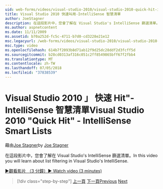 ```yaml
---
uid: web-forms/videos/visual-studio-2010/visual-studio-2010-quick-hit-intellisense-smart-lists
title: Visual Studio 2010 快速叫用-IntelliSense 智慧清單
author: JoeStagner
description: 在這段影片中，您會了解在 Visual Studio's IntelliSense 篩選清單。
ms.author: aspnetcontent
ms.date: 11/11/2009
ms.assetid: b70a252d-fc5c-4711-b7d0-cd3228e21e12
msc.legacyurl: /web-forms/videos/visual-studio-2010/visual-studio-2010-quick-hit-intellisense-smart-lists
msc.type: video
ms.openlocfilehash: 614b7f2093b8d71ab12f9d25dc28ddf2d3fcff5d
ms.sourcegitcommit: b28cd0313af316c051c2ff8549865bff67f2fbb4
ms.translationtype: MT
ms.contentlocale: zh-TW
ms.lasthandoff: 07/05/2018
ms.locfileid: "37838539"
---
```

<a name="visual-studio-2010-quick-hit---intellisense-smart-lists"></a><span data-ttu-id="beea4-103">Visual Studio 2010 」 快速 Hit"-IntelliSense 智慧清單</span><span class="sxs-lookup"><span data-stu-id="beea4-103">Visual Studio 2010 "Quick Hit" - IntelliSense Smart Lists</span></span>
====================
<span data-ttu-id="beea4-104">藉由[Joe Stagner](https://github.com/JoeStagner)</span><span class="sxs-lookup"><span data-stu-id="beea4-104">by [Joe Stagner](https://github.com/JoeStagner)</span></span>

<span data-ttu-id="beea4-105">在這段影片中，您會了解在 Visual Studio's IntelliSense 篩選清單。</span><span class="sxs-lookup"><span data-stu-id="beea4-105">In this video you will learn about list filtering in Visual Studio's IntelliSense.</span></span>

[<span data-ttu-id="beea4-106">&#9654;觀看影片 （3 分鐘）</span><span class="sxs-lookup"><span data-stu-id="beea4-106">&#9654; Watch video (3 minutes)</span></span>](https://channel9.msdn.com/Blogs/ASP-NET-Site-Videos/visual-studio-2010-quick-hit-intellisense-smart-lists)

> [!div class="step-by-step"]
> <span data-ttu-id="beea4-107">[上一頁](visual-studio-2010-quick-hit-code-search-view-hierarchy.md)
> [下一頁](visual-studio-2010-quick-hit-multi-monitor-support.md)</span><span class="sxs-lookup"><span data-stu-id="beea4-107">[Previous](visual-studio-2010-quick-hit-code-search-view-hierarchy.md)
[Next](visual-studio-2010-quick-hit-multi-monitor-support.md)</span></span>
